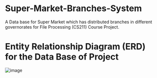 # Super-Market-Branches-System
A Data base for Super Market which has distributed branches in different governorates for File Processing (CS211) Course Project.

# Entity Relationship Diagram (ERD) for the Data Base of Project
![image](/home/meshamirhaytham/Desktop/git_repos/Super-Market-Branches-System)

